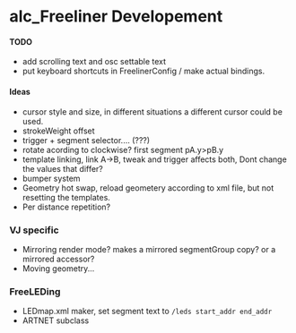 # alc_Freeliner Developement #

#### TODO ####
 * add scrolling text and osc settable text
 * put keyboard shortcuts in FreelinerConfig / make actual bindings.



#### Ideas ####
  * cursor style and size, in different situations a different cursor could be used.
  * strokeWeight offset
  * trigger + segment selector.... (???)
  * rotate acording to clockwise? first segment pA.y>pB.y
  * template linking, link A->B, tweak and trigger affects both, Dont change the values that differ?
  * bumper system
  * Geometry hot swap, reload geometery according to xml file, but not resetting the templates.
  * Per distance repetition?

### VJ specific ###
  * Mirroring render mode? makes a mirrored segmentGroup copy? or a mirrored accessor?
  * Moving geometry...

### FreeLEDing ###
  * LEDmap.xml maker, set segment text to `/leds start_addr end_addr`
  * ARTNET subclass
